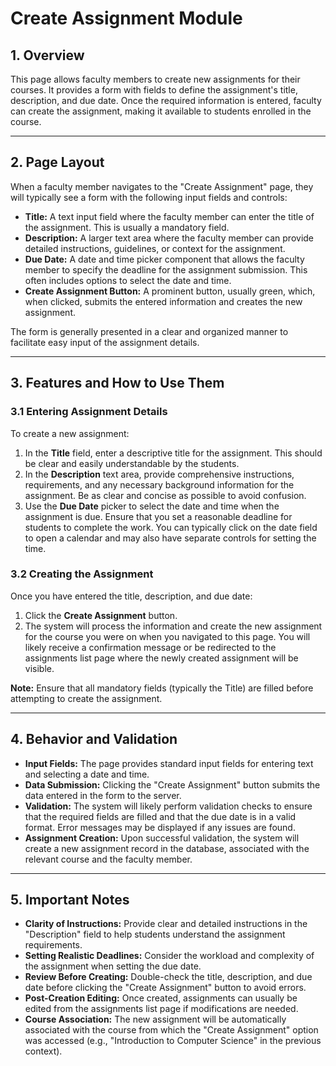 # **Create Assignment Module**

## **1\. Overview**

This page allows faculty members to create new assignments for their courses. It provides a form with fields to define the assignment's title, description, and due date. Once the required information is entered, faculty can create the assignment, making it available to students enrolled in the course.

---

## **2\. Page Layout**

When a faculty member navigates to the "Create Assignment" page, they will typically see a form with the following input fields and controls:

* **Title:** A text input field where the faculty member can enter the title of the assignment. This is usually a mandatory field.  
* **Description:** A larger text area where the faculty member can provide detailed instructions, guidelines, or context for the assignment.  
* **Due Date:** A date and time picker component that allows the faculty member to specify the deadline for the assignment submission. This often includes options to select the date and time.  
* **Create Assignment Button:** A prominent button, usually green, which, when clicked, submits the entered information and creates the new assignment.

The form is generally presented in a clear and organized manner to facilitate easy input of the assignment details.

---

## **3\. Features and How to Use Them**

### **3.1 Entering Assignment Details**

To create a new assignment:

1. In the **Title** field, enter a descriptive title for the assignment. This should be clear and easily understandable by the students.  
2. In the **Description** text area, provide comprehensive instructions, requirements, and any necessary background information for the assignment. Be as clear and concise as possible to avoid confusion.  
3. Use the **Due Date** picker to select the date and time when the assignment is due. Ensure that you set a reasonable deadline for students to complete the work. You can typically click on the date field to open a calendar and may also have separate controls for setting the time.

### **3.2 Creating the Assignment**

Once you have entered the title, description, and due date:

1. Click the **Create Assignment** button.  
2. The system will process the information and create the new assignment for the course you were on when you navigated to this page. You will likely receive a confirmation message or be redirected to the assignments list page where the newly created assignment will be visible.

**Note:** Ensure that all mandatory fields (typically the Title) are filled before attempting to create the assignment.

---

## **4\. Behavior and Validation**

* **Input Fields:** The page provides standard input fields for entering text and selecting a date and time.  
* **Data Submission:** Clicking the "Create Assignment" button submits the data entered in the form to the server.  
* **Validation:** The system will likely perform validation checks to ensure that the required fields are filled and that the due date is in a valid format. Error messages may be displayed if any issues are found.  
* **Assignment Creation:** Upon successful validation, the system will create a new assignment record in the database, associated with the relevant course and the faculty member.

---

## **5\. Important Notes**

* **Clarity of Instructions:** Provide clear and detailed instructions in the "Description" field to help students understand the assignment requirements.  
* **Setting Realistic Deadlines:** Consider the workload and complexity of the assignment when setting the due date.  
* **Review Before Creating:** Double-check the title, description, and due date before clicking the "Create Assignment" button to avoid errors.  
* **Post-Creation Editing:** Once created, assignments can usually be edited from the assignments list page if modifications are needed.  
* **Course Association:** The new assignment will be automatically associated with the course from which the "Create Assignment" option was accessed (e.g., "Introduction to Computer Science" in the previous context).

